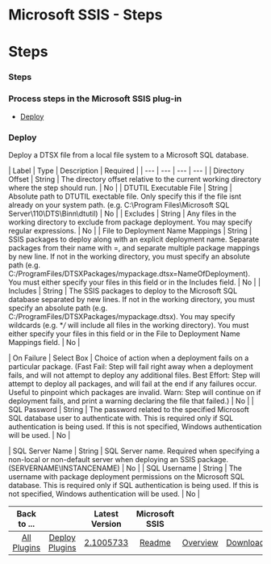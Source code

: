
Microsoft SSIS - Steps
======================

# Steps



### Steps




 



### Process steps in the Microsoft SSIS plug-in


* [Deploy](#deploy)




### Deploy


Deploy a DTSX
 file from a local file system to a Microsoft SQL database.




| Label | Type | Description | Required |
| --- | --- | 
--- | --- |
| Directory Offset | String | The directory offset relative to the current working directory where the step 
should run. | No |
| DTUTIL Executable File | String | Absolute path to DTUTIL exectable file. Only specify this if the 
file isnt already on your system path. (e.g. C:\Program Files\Microsoft SQL Server\110\DTS\Binn\dtutil) | No |
| 
Excludes | String | Any files in the working directory to exclude from package deployment. You may specify regular 
expressions.
  | No |
| File to Deployment Name Mappings | String | SSIS packages to deploy along with an explicit 
deployment name. Separate packages from their name with =, and separate multiple package mappings by new line. If not in
 the working directory, you must specify an absolute path (e.g. 
C:/ProgramFiles/DTSXPackages/mypackage.dtsx=NameOfDeployment). You must either specify your files in this field or in 
the Includes field. | No |
| Includes | String | The SSIS packages to deploy to the Microsoft SQL database separated by 
new lines. If not in the working directory, you must specify an absolute path (e.g. 
C:/ProgramFiles/DTSXPackages/mypackage.dtsx). You may specify wildcards (e.g. **/* will include all files in the working
 directory). You must either specify your files in this field or in the File to Deployment Name Mappings field.
  | No |

| On Failure | Select Box | Choice of action when a deployment fails on a particular package. (Fast Fail: Step will 
fail right away when a deployment fails, and will not attempt to deploy any additional files. Best Effort: Step will 
attempt to deploy all packages, and will fail at the end if any failures occur. Useful to pinpoint which packages are 
invalid. Warn: Step will continue on if deployment fails, and print a warning declaring the file that failed.) | No |
| 
SQL Password | String | The password related to the specified Microsoft SQL database user to authenticate with. This is 
required only if SQL authentication is being used. If this is not specified, Windows authentication will be used. | No |

| SQL Server Name | String | SQL Server name. Required when specifying a non-local or non-default server when deploying
 an SSIS package. (SERVERNAME\INSTANCENAME) | No |
| SQL Username | String | The username with package deployment 
permissions on the Microsoft SQL database. This is required only if SQL authentication is being used. If this is not 
specified, Windows authentication will be used.
  | No |





|Back to ...||Latest Version|Microsoft SSIS |||
| :---: | :---: | :---: | :---: | :---: | :---: |
|[All Plugins](../../index.md)|[Deploy Plugins](../README.md)|[2.1005733](https://raw.githubusercontent.com/UrbanCode/IBM-UCD-PLUGINS/main/files/MicrosoftSSIS/MicrosoftSSIS-2.1005733.zip)|[Readme](README.md)|[Overview](overview.md)|[Downloads](downloads.md)|
